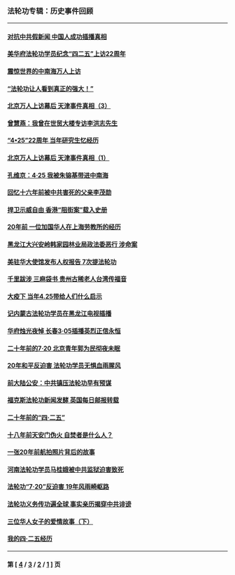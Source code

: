 ### 法轮功专辑：历史事件回顾
---
#### [对抗中共假新闻 中国人成功插播真相](../../pages/nf5793/n12910618.md?05210430) 
#### [美华府法轮功学员纪念“四二五”上访22周年](../../pages/nf5793/n12904445.md?05210430) 
#### [震惊世界的中南海万人上访](../../pages/nf5793/n12903976.md?05210430) 
#### [“法轮功让人看到真正的强大！”](../../pages/nf5793/n12903195.md?05210430) 
#### [北京万人上访幕后 天津事件真相（3）](../../pages/nf5793/n12902807.md?05210430) 
#### [曾慧燕：我曾在世贸大楼专访李洪志先生](../../pages/nf5793/n12898729.md?05210430) 
#### [“4•25”22周年 当年研究生忆经历](../../pages/nf5793/n12894152.md?05210430) 
#### [北京万人上访幕后 天津事件真相（1）](../../pages/nf5793/n12885174.md?05210430) 
#### [孔维京：4·25 我被朱镕基带进中南海](../../pages/nf5793/n12864987.md?05210430) 
#### [回忆十六年前被中共害死的父亲李茂勋](../../pages/nf5793/n12880270.md?05210430) 
#### [捍卫示威自由 香港“阻街案”载入史册](../../pages/nf5793/n12811245.md?05210430) 
#### [20年前 一位加国华人在上海劳教所的经历](../../pages/nf5793/n12707932.md?05210430) 
#### [黑龙江大兴安岭韩家园林业局政法委恶行 涉命案](../../pages/nf5793/n12622815.md?05210430) 
#### [美驻华大使馆发布人权报告 7次提法轮功](../../pages/nf5793/n12520541.md?05210430) 
#### [千里跋涉 三麻袋书 贵州古稀老人台湾传福音](../../pages/nf5793/n12198750.md?05210430) 
#### [大疫下 当年4.25带给人们什么启示](../../pages/nf5793/n12058565.md?05210430) 
#### [记内蒙古法轮功学员在黑龙江电视插播](../../pages/nf5793/n11699194.md?05210430) 
#### [华府烛光夜悼 长春3·05插播英烈正信永恒](../../pages/nf5793/n11397432.md?05210430) 
#### [二十年前的7·20 北京青年郭为民彻夜未眠](../../pages/nf5793/n11354195.md?05210430) 
#### [20年和平反迫害 法轮功学员无惧血雨腥风](../../pages/nf5793/n11348279.md?05210430) 
#### [前大陆公安：中共镇压法轮功早有预谋](../../pages/nf5793/n11352168.md?05210430) 
#### [福克斯法轮功新闻发酵  英国每日邮报转载](../../pages/nf5793/n11285952.md?05210430) 
#### [二十年前的“四·二五”](../../pages/nf5793/n11207639.md?05210430) 
#### [十八年前天安门伪火 自焚者是什么人？](../../pages/nf5793/n10996556.md?05210430) 
#### [一张20年前航拍照片背后的故事](../../pages/nf5793/n10693797.md?05210430) 
#### [河南法轮功学员马桂娥被中共监狱迫害致死](../../pages/nf5793/n10684974.md?05210430) 
#### [法轮功“7‧20”反迫害 19年风雨崎岖路](../../pages/nf5793/n10570834.md?05210430) 
#### [法轮功义务传功遍全球 事实亲历揭穿中共诽谤](../../pages/nf5793/n10581061.md?05210430) 
#### [三位华人女子的爱情故事（下）](../../pages/nf5793/n10435541.md?05210430) 
#### [我的四·二五经历](../../pages/nf5793/n10347081.md?05210430) 

---
#### 第 [ [4](./4.md?05210430) / [3](./3.md?05210430) / [2](./2.md?05210430) / [1](./1.md?05210430) ] 页
